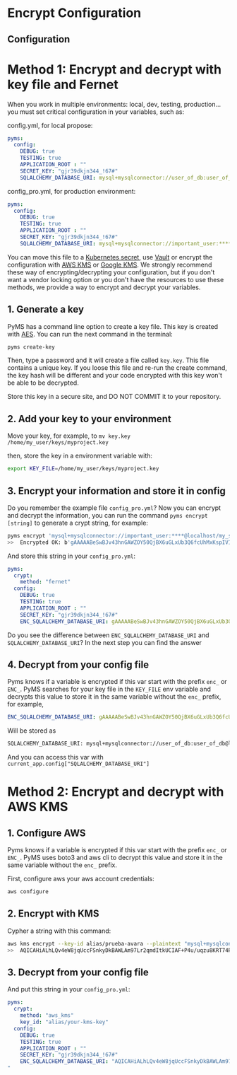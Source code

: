 # Encrypt Configuration

## Configuration

# Method 1: Encrypt and decrypt with key file and Fernet


When you work in multiple environments: local, dev, testing, production... you must set critical configuration in your
variables, such as:

config.yml, for local propose:
```yaml
pyms:
  config:
    DEBUG: true
    TESTING: true
    APPLICATION_ROOT : ""
    SECRET_KEY: "gjr39dkjn344_!67#"
    SQLALCHEMY_DATABASE_URI: mysql+mysqlconnector://user_of_db:user_of_db@localhost/my_schema
```

config_pro.yml, for production environment:
```yaml
pyms:
  config:
    DEBUG: true
    TESTING: true
    APPLICATION_ROOT : ""
    SECRET_KEY: "gjr39dkjn344_!67#"
    SQLALCHEMY_DATABASE_URI: mysql+mysqlconnector://important_user:****@localhost/my_schema
```

You can move this file to a [Kubernetes secret](https://kubernetes.io/docs/concepts/configuration/secret/), 
use [Vault](https://learn.hashicorp.com/vault) or encrypt the configuration with [AWS KMS](https://aws.amazon.com/en/kms/)
 or [Google KMS](https://cloud.google.com/kms). We strongly recommend these way of encrypting/decrypting your configuration,
 but if you don't want a vendor locking option or you don't have the resources to use these methods, we provide a way to encrypt
 and decrypt your variables.
 
## 1. Generate a key
PyMS has a command line option to create a key file. This key is created with [AES](https://en.wikipedia.org/wiki/Advanced_Encryption_Standard).
You can run the next command in the terminal:

```bash
pyms create-key
```

Then, type a password and it will create a file called `key.key`. This file contains a unique key. If you loose this file
and re-run the create command, the key hash will be different and your code encrypted with this key won't be able to be decrypted.

Store this key in a secure site, and DO NOT COMMIT it to your repository.


## 2. Add your key to your environment

Move your key, for example, to `mv key.key /home/my_user/keys/myproject.key`

then, store the key in a environment variable with:

```bash
export KEY_FILE=/home/my_user/keys/myproject.key
```

## 3. Encrypt your information and store it in config

Do you remember the example file `config_pro.yml`? Now you can encrypt and decrypt the information, you can run the command
`pyms encrypt [string]` to generate a crypt string, for example:

```bash
pyms encrypt 'mysql+mysqlconnector://important_user:****@localhost/my_schema'
>>  Encrypted OK: b'gAAAAABeSwBJv43hnGAWZOY50QjBX6uGLxUb3Q6fcUhMxKspIVIco8qwwZvxRg930uRlsd47isroXzkdRRnb4-x2dsQMp0dln8Pm2ySHH7TryLbQYEFbSh8RQK7zor-hX6gB-JY3uQD3IMtiVKx9AF95D6U4ydT-OA=='
```

And store this string in your `config_pro.yml`:
```yaml
pyms:
  crypt:
    method: "fernet"
  config:
    DEBUG: true
    TESTING: true
    APPLICATION_ROOT : ""
    SECRET_KEY: "gjr39dkjn344_!67#"
    ENC_SQLALCHEMY_DATABASE_URI: gAAAAABeSwBJv43hnGAWZOY50QjBX6uGLxUb3Q6fcUhMxKspIVIco8qwwZvxRg930uRlsd47isroXzkdRRnb4-x2dsQMp0dln8Pm2ySHH7TryLbQYEFbSh8RQK7zor-hX6gB-JY3uQD3IMtiVKx9AF95D6U4ydT-OA==
```

Do you see the difference between `ENC_SQLALCHEMY_DATABASE_URI` and `SQLALCHEMY_DATABASE_URI`? In the next step you
can find the answer

## 4. Decrypt from your config file

Pyms knows if a variable is encrypted if this var start with the prefix `enc_` or `ENC_`. PyMS searches for your key file
in the `KEY_FILE` env variable and decrypts this value to store it in the same variable without the `enc_` prefix, 
for example, 

```yaml
ENC_SQLALCHEMY_DATABASE_URI: gAAAAABeSwBJv43hnGAWZOY50QjBX6uGLxUb3Q6fcUhMxKspIVIco8qwwZvxRg930uRlsd47isroXzkdRRnb4-x2dsQMp0dln8Pm2ySHH7TryLbQYEFbSh8RQK7zor-hX6gB-JY3uQD3IMtiVKx9AF95D6U4ydT-OA==
```

Will be stored as 

```bash
SQLALCHEMY_DATABASE_URI: mysql+mysqlconnector://user_of_db:user_of_db@localhost/my_schema
```

And you can access this var with `current_app.config["SQLALCHEMY_DATABASE_URI"]`

# Method 2: Encrypt and decrypt with AWS KMS

## 1. Configure AWS

Pyms knows if a variable is encrypted if this var start with the prefix `enc_` or `ENC_`. PyMS uses boto3 and
aws cli to decrypt this value and store it in the same variable without the `enc_` prefix.

First, configure aws your aws account credentials:

```bash
aws configure
```

## 2. Encrypt with KMS

Cypher a string with this command:

```bash
aws kms encrypt --key-id alias/prueba-avara --plaintext "mysql+mysqlconnector://important_user:****@localhost/my_schema" --query CiphertextBlob --output text
>>  AQICAHiALhLQv4eW8jqUccFSnkyDkBAWLAm97Lr2qmdItkUCIAF+P4u/uqzu8KRT74PsnQXhAAAAoDCBnQYJKoZIhvcNAQcGoIGPMIGMAgEAMIGGBgkqhkiG9w0BBwEwHgYJYIZIAWUDBAEuMBEEDPo+k3ZxoI9XVKtHgQIBEIBZmp7UUVjNWd6qKrLVK8oBNczY0CfLH6iAZE3UK5Ofs4+nZFi0PL3SEW8M15VgTpQoC/b0YxDPHjF0V6NHUJcWirSAqKkP5Sz5eSTk91FTuiwDpvYQ2q9aY6w=

```

## 3. Decrypt from your config file

And put this string in your `config_pro.yml`:
```yaml
pyms:
  crypt:
    method: "aws_kms"
    key_id: "alias/your-kms-key"
  config:
    DEBUG: true
    TESTING: true
    APPLICATION_ROOT : ""
    SECRET_KEY: "gjr39dkjn344_!67#"
    ENC_SQLALCHEMY_DATABASE_URI: "AQICAHiALhLQv4eW8jqUccFSnkyDkBAWLAm97Lr2qmdItkUCIAF+P4u/uqzu8KRT74PsnQXhAAAAoDCBnQYJKoZIhvcNAQcGoIGPMIGMAgEAMIGGBgkqhkiG9w0BBwEwHgYJYIZIAWUDBAEuMBEEDPo+k3ZxoI9XVKtHgQIBEIBZmp7UUVjNWd6qKrLVK8oBNczY0CfLH6iAZE3UK5Ofs4+nZFi0PL3SEW8M15VgTpQoC/b0YxDPHjF0V6NHUJcWirSAqKkP5Sz5eSTk91FTuiwDpvYQ2q9aY6w=
"
```

